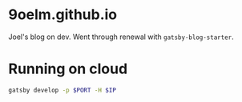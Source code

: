 # 9oelm.github.io
Joel's blog on dev. Went through renewal with `gatsby-blog-starter`.

# Running on cloud
```bash
gatsby develop -p $PORT -H $IP
```
